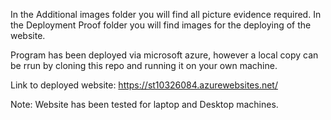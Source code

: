 In the Additional images folder you will find all picture evidence required. In the Deployment Proof folder you will find images for the deploying of the website.

Program has been deployed via microsoft azure, however a local copy can be rrun by cloning this repo and running it on your own machine.

Link to deployed website: https://st10326084.azurewebsites.net/

Note: Website has been tested for laptop and Desktop machines.
